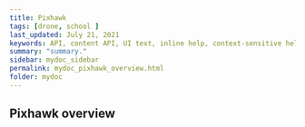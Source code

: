 ```yaml
---
title: Pixhawk
tags: [drone, school ]
last_updated: July 21, 2021
keywords: API, content API, UI text, inline help, context-sensitive help, popovers, tooltips
summary: "summary."
sidebar: mydoc_sidebar
permalink: mydoc_pixhawk_overview.html
folder: mydoc
---
```


## Pixhawk overview
